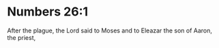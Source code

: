 # Numbers 26:1

After the plague, the Lord said to Moses and to Eleazar the son of Aaron, the priest,
